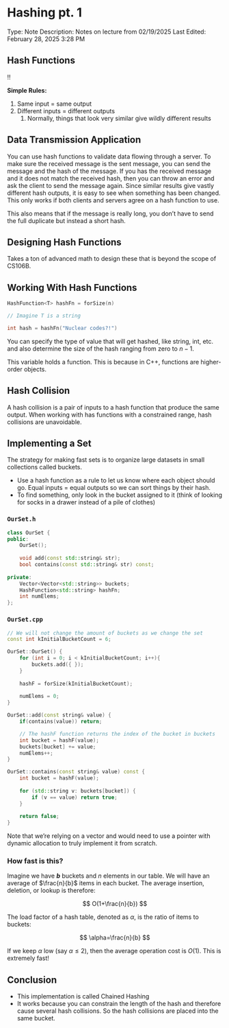 # Hashing pt. 1

Type: Note
Description: Notes on lecture from 02/19/2025
Last Edited: February 28, 2025 3:28 PM

## Hash Functions

<aside>
‼️

**Simple Rules:**

1. Same input = same output
2. Different inputs = different outputs
    1. Normally, things that look very similar give wildly different results
</aside>

## Data Transmission Application

You can use hash functions to validate data flowing through a server. To make sure the received message is the sent message, you can send the message and the hash of the message. If you has the received message and it does not match the received hash, then you can throw an error and ask the client to send the message again. Since similar results give vastly different hash outputs, it is easy to see when something has been changed. This only works if both clients and servers agree on a hash function to use.

This also means that if the message is really long, you don’t have to send the full duplicate but instead a short hash.

## Designing Hash Functions

Takes a ton of advanced math to design these that is beyond the scope of CS106B.

## Working With Hash Functions

```cpp
HashFunction<T> hashFn = forSize(n)

// Imagine T is a string

int hash = hashFn("Nuclear codes?!")
```

You can specify the type of value that will get hashed, like string, int, etc. and also determine the size of the hash ranging from zero to $n-1$.

This variable holds a function. This is because in C++, functions are higher-order objects.

## Hash Collision

A hash collision is a pair of inputs to a hash function that produce the same output. When working with has functions with a constrained range, hash collisions are unavoidable.

## Implementing a Set

The strategy for making fast sets is to organize large datasets in small collections called buckets.

- Use a hash function as a rule to let us know where each object should go. Equal inputs = equal outputs so we can sort things by their hash.
- To find something, only look in the bucket assigned to it (think of looking for socks in a drawer instead of a pile of clothes)

### `OurSet.h`

```cpp
class OurSet {
public:
	OurSet();
	
	void add(const std::string& str);
	bool contains(const std::string& str) const;
	
private:
	Vector<Vector<std::string>> buckets;
	HashFunction<std::string> hashFn;
	int numElems;
};
```

### `OurSet.cpp`

```cpp
// We will not change the amount of buckets as we change the set
const int kInitialBucketCount = 6;

OurSet::OurSet() {
	for (int i = 0; i < kInitialBucketCount; i++){
		buckets.add({ });
	}
	
	hashF = forSize(kInitialBucketCount);
	
	numElems = 0;
}

OurSet::add(const string& value) {
	if(contains(value)) return;

	// The hashF function returns the index of the bucket in buckets
	int bucket = hashF(value);
	buckets[bucket] += value;
	numElems++;
}

OurSet::contains(const string& value) const {
	int bucket = hashF(value);
	
	for (std::string v: buckets[bucket]) {
		if (v == value) return true;
	}
	
	return false;
}
```

Note that we’re relying on a vector and would need to use a pointer with dynamic allocation to truly implement it from scratch.

### How fast is this?

Imagine we have **$b$** buckets and $n$ elements in our table. We will have an average of $\frac{n}{b}$ items in each bucket. The average insertion, deletion, or lookup is therefore:

$$
O(1+\frac{n}{b})
$$

The load factor of a hash table, denoted as $\alpha$, is the ratio of items to buckets:

$$
\alpha=\frac{n}{b}
$$

If we keep $\alpha$ low (say $\alpha \leq 2$), then the average operation cost is $O(1)$. This is extremely fast!

## Conclusion

- This implementation is called Chained Hashing
- It works because you can constrain the length of the hash and therefore cause several hash collisions. So the hash collisions are placed into the same bucket.